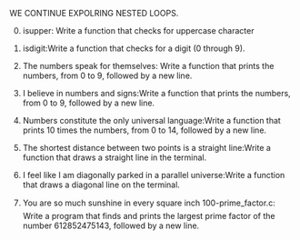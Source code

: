 WE CONTINUE EXPOLRING NESTED LOOPS.

0. isupper: Write a function that checks for uppercase character

1. isdigit:Write a function that checks for a digit (0 through 9).
3. The numbers speak for themselves: Write a function that prints the numbers, from 0 to 9, followed by a new line.
4. I believe in numbers and signs:Write a function that prints the numbers, from 0 to 9, followed by a new line.
5. Numbers constitute the only universal language:Write a function that prints 10 times the numbers, from 0 to 14, followed by a new line.
6. The shortest distance between two points is a straight line:Write a function that draws a straight line in the terminal.
7. I feel like I am diagonally parked in a parallel universe:Write a function that draws a diagonal line on the terminal.
8. You are so much sunshine in every square inch
100-prime_factor.c:  Write a program that finds and prints the largest prime factor of the number 612852475143, followed by a new line.

